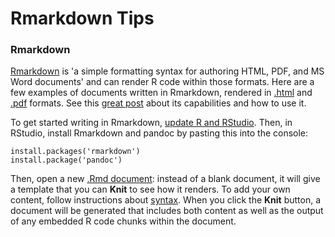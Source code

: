 # Rmarkdown Tips

### Rmarkdown
[Rmarkdown](http://rmarkdown.rstudio.com/) is 'a simple formatting syntax for authoring HTML, PDF, and MS Word documents' and can render R code within those formats. Here are a few examples of documents written in Rmarkdown, rendered in [.html](file:///Library/Frameworks/R.framework/Versions/3.1/Resources/library/dplyr/doc/introduction.html) and [.pdf](http://cran.r-project.org/web/packages/dplyr/dplyr.pdf) formats. See this [great post](https://github.com/bbest/rmarkdown-example#writing-with-rmarkdown) about its capabilities and how to use it.

To get started writing in Rmarkdown, [update R and RStudio](https://github.com/OHI-Science/ohimanual/blob/master/tutorials/accessing_a_repo/accessing_a_repo.md#getting-started). Then, in RStudio, install Rmarkdown and pandoc by pasting this into the console:

```
install.packages('rmarkdown')
install.package('pandoc')
```

Then, open a new [.Rmd document](https://github.com/bbest/rmarkdown-example#process): instead of a blank document, it will give a template that you can **Knit** to see how it renders. To add your own content, follow instructions about [syntax](http://rmarkdown.rstudio.com/authoring_basics.html). When you click the **Knit** button, a document will be generated that includes both content as well as the output of any embedded R code chunks within the document. 
